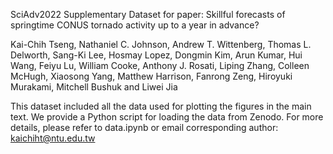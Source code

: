 SciAdv2022
Supplementary Dataset for paper: Skillful forecasts of springtime CONUS tornado activity up to a year in advance?

Kai-Chih Tseng, Nathaniel C. Johnson, Andrew T. Wittenberg, Thomas L. Delworth, Sang-Ki Lee, Hosmay Lopez, Dongmin Kim, Arun Kumar, Hui Wang, Feiyu Lu, William Cooke, Anthony J. Rosati, Liping Zhang, Colleen McHugh, Xiaosong Yang, Matthew Harrison, Fanrong Zeng, Hiroyuki Murakami, Mitchell Bushuk and Liwei Jia

This dataset included all the data used for plotting the figures in the main text. We provide a Python script for loading the data from Zenodo. For more details, please refer to data.ipynb or email corresponding author: kaichiht@ntu.edu.tw

